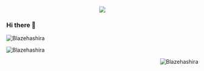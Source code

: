 <h1 style="font-family:script;" align="center"> <img src="https://user-images.githubusercontent.com/113691924/235267475-edb3d57a-371c-462b-8301-5a7c52e92bc5.gif">



<!-- <a href="https://storyset.com/web">Web illustrations by Storyset</a>-->

### Hi there 👋


<p><img align="center" src="https://github-readme-stats.vercel.app/api/top-langs?username=Blazehashira&show_icons=true&locale=en&layout=compact&theme=tokyonight" alt="Blazehashira" /></p>
<p>&nbsp;<img align="left" src="https://github-readme-stats.vercel.app/api?username=Blazehashira&show_icons=true&locale=en&theme=tokyonight" alt="Blazehashira" /></p>

<p><img align="right" margin="auto" src="https://github-readme-streak-stats.herokuapp.com/?user=Blazehashira&&theme=tokyonight" alt="Blazehashira" /></p>







<!--
**Blazehashira/Blazehashira** is a ✨ _special_ ✨ repository because its `README.md` (this file) appears on your GitHub profile.

Here are some ideas to get you started:

- 🔭 I’m currently working on ...
- 🌱 I’m currently learning ...
- 👯 I’m looking to collaborate on ...
- 🤔 I’m looking for help with ...
- 💬 Ask me about ...
- 📫 How to reach me: ...
- 😄 Pronouns: ...
- ⚡ Fun fact: ...
-->
